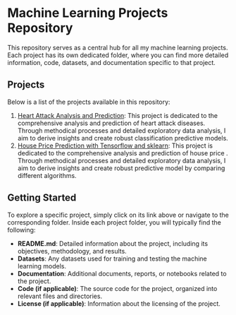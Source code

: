 # Machine Learning Projects Repository

This repository serves as a central hub for all my machine learning projects. Each project has its own dedicated folder, where you can find more detailed information, code, datasets, and documentation specific to that project.

## Projects

Below is a list of the projects available in this repository:

1. [Heart Attack Analysis and Prediction](https://github.com/Stef0916/Machine-Learning-projects/tree/main/heart_attack_analysis_prediction/): This project is dedicated to the comprehensive analysis and prediction of heart attack diseases. Through methodical processes and detailed exploratory data analysis, I aim to derive insights and create robust classification predictive models.
2. [House Price Prediction with Tensorflow and sklearn](https://github.com/Stef0916/Machine-Learning-projects/tree/main/house_price_prediction_Tensorflow_sklearn): This project is dedicated to the comprehensive analysis and prediction of house price . Through methodical processes and detailed exploratory data analysis, I aim to derive insights and create robust predictive model by comparing different algorithms.

## Getting Started

To explore a specific project, simply click on its link above or navigate to the corresponding folder. Inside each project folder, you will typically find the following:

- **README.md**: Detailed information about the project, including its objectives, methodology, and results.
- **Datasets**: Any datasets used for training and testing the machine learning models.
- **Documentation**: Additional documents, reports, or notebooks related to the project.
- **Code (if applicable)**: The source code for the project, organized into relevant files and directories.
- **License (if applicable)**: Information about the licensing of the project.